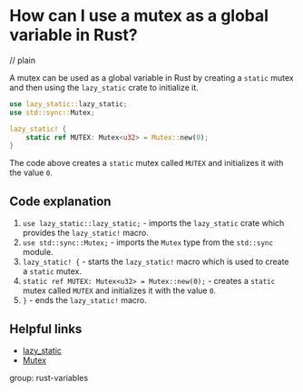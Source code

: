 # How can I use a mutex as a global variable in Rust?
// plain

A mutex can be used as a global variable in Rust by creating a `static` mutex and then using the `lazy_static` crate to initialize it.

```rust
use lazy_static::lazy_static;
use std::sync::Mutex;

lazy_static! {
    static ref MUTEX: Mutex<u32> = Mutex::new(0);
}
```

The code above creates a `static` mutex called `MUTEX` and initializes it with the value `0`.

## Code explanation


1. `use lazy_static::lazy_static;` - imports the `lazy_static` crate which provides the `lazy_static!` macro.
2. `use std::sync::Mutex;` - imports the `Mutex` type from the `std::sync` module.
3. `lazy_static! {` - starts the `lazy_static!` macro which is used to create a `static` mutex.
4. `static ref MUTEX: Mutex<u32> = Mutex::new(0);` - creates a `static` mutex called `MUTEX` and initializes it with the value `0`.
5. `}` - ends the `lazy_static!` macro.

## Helpful links

- [lazy_static](https://docs.rs/lazy_static/1.4.0/lazy_static/)
- [Mutex](https://doc.rust-lang.org/std/sync/struct.Mutex.html)

group: rust-variables